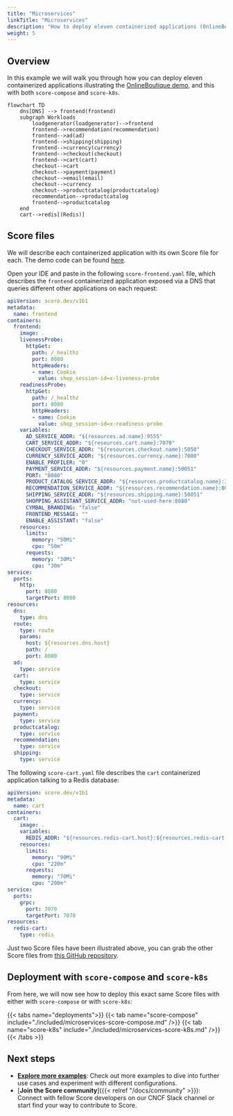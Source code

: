 ```yaml
---
title: "Microservices"
linkTitle: "Microservices"
description: "How to deploy eleven containerized applications (OnlineBoutique) with `score-compose` and `score-k8s`"
weight: 5
---
```


## Overview

In this example we will walk you through how you can deploy eleven containerized applications illustrating the [OnlineBoutique demo](https://github.com/GoogleCloudPlatform/microservices-demo), and this with both `score-compose` and `score-k8s`.

```mermaid
flowchart TD
    dns[DNS] --> frontend(frontend)
    subgraph Workloads
        loadgenerator(loadgenerator)-->frontend
        frontend-->recommendation(recommendation)
        frontend-->ad(ad)
        frontend-->shipping(shipping)
        frontend-->currency(currency)
        frontend-->checkout(checkout)
        frontend-->cart(cart)
        checkout-->cart
        checkout-->payment(payment)
        checkout-->email(email)
        checkout-->currency
        checkout-->productcatalog(productcatalog)
        recommendation-->productcatalog
        frontend-->productcatalog
    end
    cart-->redis[(Redis)]
```

## Score files

We will describe each containerized application with its own Score file for each. The demo code can be found [here](https://github.com/Humanitec-DemoOrg/onlineboutique-demo/tree/main).

Open your IDE and paste in the following `score-frontend.yaml` file, which describes the `frontend` containerized application exposed via a DNS that queries different other applications on each request:

```yaml
apiVersion: score.dev/v1b1
metadata:
  name: frontend
containers:
  frontend:
    image: .
    livenessProbe:
      httpGet:
        path: /_healthz
        port: 8080
        httpHeaders:
        - name: Cookie
          value: shop_session-id=x-liveness-probe
    readinessProbe:
      httpGet:
        path: /_healthz
        port: 8080
        httpHeaders:
        - name: Cookie
          value: shop_session-id=x-readiness-probe
    variables:
      AD_SERVICE_ADDR: "${resources.ad.name}:9555"
      CART_SERVICE_ADDR: "${resources.cart.name}:7070"
      CHECKOUT_SERVICE_ADDR: "${resources.checkout.name}:5050"
      CURRENCY_SERVICE_ADDR: "${resources.currency.name}:7000"
      ENABLE_PROFILER: "0"
      PAYMENT_SERVICE_ADDR: "${resources.payment.name}:50051"
      PORT: "8080"
      PRODUCT_CATALOG_SERVICE_ADDR: "${resources.productcatalog.name}:3550"
      RECOMMENDATION_SERVICE_ADDR: "${resources.recommendation.name}:8080"
      SHIPPING_SERVICE_ADDR: "${resources.shipping.name}:50051"
      SHOPPING_ASSISTANT_SERVICE_ADDR: "not-used-here:8080"
      CYMBAL_BRANDING: "false"
      FRONTEND_MESSAGE: ""
      ENABLE_ASSISTANT: "false"
    resources:
      limits:
        memory: "50Mi"
        cpu: "50m"
      requests:
        memory: "30Mi"
        cpu: "30m"
service:
  ports:
    http:
      port: 8080
      targetPort: 8080
resources:
  dns:
    type: dns
  route:
    type: route
    params:
      host: ${resources.dns.host}
      path: /
      port: 8080
  ad:
    type: service
  cart:
    type: service
  checkout:
    type: service
  currency:
    type: service
  payment:
    type: service
  productcatalog:
    type: service
  recommendation:
    type: service
  shipping:
    type: service
```

The following `score-cart.yaml` file describes the `cart` containerized application talking to a Redis database:

```yaml
apiVersion: score.dev/v1b1
metadata:
  name: cart
containers:
  cart:
    image: .
    variables:
      REDIS_ADDR: "${resources.redis-cart.host}:${resources.redis-cart.port},user=${resources.redis-cart.username},password=${resources.redis-cart.password}"
    resources:
      limits:
        memory: "90Mi"
        cpu: "220m"
      requests:
        memory: "70Mi"
        cpu: "200m"
service:
  ports:
    grpc:
      port: 7070
      targetPort: 7070
resources:
  redis-cart:
    type: redis
```

Just two Score files have been illustrated above, you can grab the other Score files from [this GitHub repository](https://github.com/Humanitec-DemoOrg/onlineboutique-demo/tree/main/apps).

## Deployment with `score-compose` and `score-k8s`

From here, we will now see how to deploy this exact same Score files with either with `score-compose` or with `score-k8s`:

{{< tabs name="deployments">}}
{{< tab name="score-compose" include="./included/microservices-score-compose.md" />}}
{{< tab name="score-k8s" include="./included/microservices-score-k8s.md" />}}
{{< /tabs >}}

## Next steps

- [**Explore more examples**](/docs/examples/): Check out more examples to dive into further use cases and experiment with different configurations.
- [**Join the Score community**]({{< relref "/docs/community" >}}): Connect with fellow Score developers on our CNCF Slack channel or start find your way to contribute to Score.
